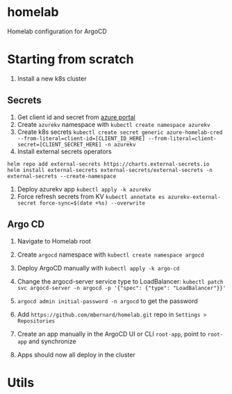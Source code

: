 # homelab
Homelab configuration for ArgoCD

# Starting from scratch

1. Install a new k8s cluster

## Secrets
1. Get client id and secret from [azure portal](https://portal.azure.com/#view/Microsoft_AAD_RegisteredApps/ApplicationMenuBlade/~/Credentials/appId/389714a7-8390-4c26-b45d-0060b4031e69/isMSAApp~/false)
1. Create `azurekv` namespace with `kubectl create namespace azurekv`
1. Create k8s secrets `kubectl create secret generic azure-homelab-cred --from-literal=client-id=[CLIENT_ID_HERE] --from-literal=client-secret=[CLIENT_SECRET_HERE] -n azurekv`
1. Install external secrets operators
```
helm repo add external-secrets https://charts.external-secrets.io
helm install external-secrets external-secrets/external-secrets -n external-secrets --create-namespace
```
1. Deploy azurekv app `kubectl apply -k azurekv`
1. Force refresh secrets from KV `kubectl annotate es azurekv-external-secret force-sync=$(date +%s) --overwrite`

## Argo CD
1. Navigate to Homelab root
1. Create `argocd` namespace with `kubectl create namespace argocd`
1. Deploy ArgoCD manually with `kubectl apply -k argo-cd`

1. Change the argocd-server service type to LoadBalancer: `kubectl patch svc argocd-server -n argocd -p '{"spec": {"type": "LoadBalancer"}}'`
1. `argocd admin initial-password -n argocd` to get the password
1. Add `https://github.com/mbernard/homelab.git` repo in `Settings > Repositories`
1. Create an app manually in the ArgoCD UI or CLI `root-app`, point to `root-app` and synchronize
1. Apps should now all deploy in the cluster

# Utils

